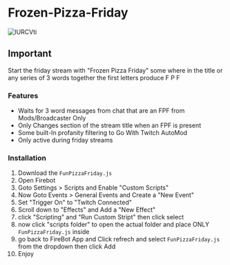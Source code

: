 # Frozen-Pizza-Friday
![lURCVti](https://user-images.githubusercontent.com/12632936/168202451-3f3f635d-38fa-42b8-be3d-edc5866ba174.png)

## Important
Start the friday stream with "Frozen Pizza Friday" some where in the title
or any series of 3 words together the first letters produce F P F

### Features
- Waits for 3 word messages from chat that are an FPF from Mods/Broadcaster Only 
- Only Changes section of the stream title when an FPF is present 
- Some built-In profanity filtering to Go With Twitch AutoMod
- Only active during friday streams


### Installation
1) Download the `FunPizzaFriday.js`
2) Open Firebot
3) Goto Settings > Scripts and Enable "Custom Scripts"
4) Now Goto Events > General Events and Create a "New Event"
5) Set "Trigger On" to "Twitch Connected"
6) Scroll down to "Effects" and Add a "New Effect"
7) click "Scripting" and "Run Custom Stript" then click select
8) now click "scripts folder" to open the actual folder and place ONLY `FunPizzaFriday.js` inside
9) go back to FireBot App and Click refrech and select `FunPizzaFriday.js` from the dropdown then click Add
10) Enjoy
